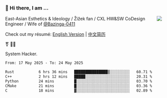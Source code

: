 ### 👋 Hi there, I am ...

<img align="right" src="https://github-readme-stats.vercel.app/api?username=vickiegpt&show_icons=true&icon_color=0366d6&bg_color=ffffff&hide_title=true" />

East-Asian Esthetics & Ideology / Žižek fan / CXL HW&SW CoDesign Engineer / Wife of [@Bazinga-0411](https://bazinga-0411.github.io/)

Check out my résumé: [English Version](http://asplos.dev/) | [中文简历](http://asplos.dev/CN.html)

⚧️ 
🏳️‍⚧️ 

System Hacker.


<!--START_SECTION:waka-->

```txt
From: 17 May 2025 - To: 24 May 2025

Rust           6 hrs 36 mins   ███████████████▒░░░░░░░░░   60.71 %
C++            2 hrs 12 mins   █████░░░░░░░░░░░░░░░░░░░░   20.31 %
Python         24 mins         █░░░░░░░░░░░░░░░░░░░░░░░░   03.70 %
CMake          21 mins         █░░░░░░░░░░░░░░░░░░░░░░░░   03.36 %
C              18 mins         ▓░░░░░░░░░░░░░░░░░░░░░░░░   02.89 %
```

<!--END_SECTION:waka-->
